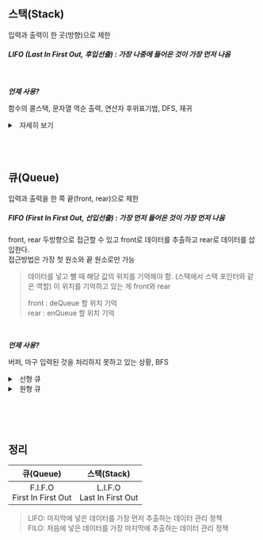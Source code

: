 


## 스택(Stack)

입력과 출력이 한 곳(방향)으로 제한

##### LIFO (Last In First Out, 후입선출) : 가장 나중에 들어온 것이 가장 먼저 나옴


<br>

***언제 사용?*** 

함수의 콜스택, 문자열 역순 출력, 연산자 후위표기법, DFS, 재귀


<details>
<summary>&nbsp; 자세히 보기</summary>

---
<br>

`주요 기능`

<!-- push와 pop할 때는 해당 위치를 알고 있어야 하므로 기억하고 있는 '스택 포인터(SP)'가 필요함
스택 포인터는 다음 값이 들어갈 위치를 가리키고 있음 (처음 기본값은 -1) -->

<br>



---
</details>


<br>
<br>
<br>

## 큐(Queue)

입력과 출력을 한 쪽 끝(front, rear)으로 제한

##### FIFO (First In First Out, 선입선출) : 가장 먼저 들어온 것이 가장 먼저 나옴


front, rear 두방향으로 접근할 수 있고 front로 데이터를 추출하고 rear로 데이터를 삽입한다.
<br>
접근방법은 가장 첫 원소와 끝 원소로만 가능

> 데이터를 넣고 뺄 때 해당 값의 위치를 기억해야 함. (스택에서 스택 포인터와 같은 역할)
> 이 위치를 기억하고 있는 게 front와 rear
>
> front : deQueue 할 위치 기억<br>
> rear : enQueue 할 위치 기억

<br>

***언제 사용?***

버퍼, 마구 입력된 것을 처리하지 못하고 있는 상황, BFS




<details>
<summary>&nbsp; 선형 큐</summary>

---
> rear = n - 1이면 큐가 꽉찬 것.<br>
> front 앞에 있는 공간이 낭비된다.<br>
> front = rear = n - 1일 때 큐가 비어 있으면서 꽉차 있는 놀라운 현상이 발생할 수 있다.


---
</details>


<details>
<summary>&nbsp; 원형 큐</summary>

---
원형 큐란? 

> 논리적으로 배열을 원형으로 재해석한 자료구조이다.<br>
> rear = front - 1이면 큐가 꽉 찬 것.<br>
> rear가 front 앞에 있는 공간을 활용할 수 있게 된다.

---
</details>









<br>




<br>
<br>
<br>


## 정리

|            큐(Queue)             |           스택(Stack)           |
| :-----------------------------: | :-----------------------------: |
| F.I.F.O <br/> First In First Out | L.I.F.O <br/> Last In First Out |


> LIFO: 마지막에 넣은 데이터를 가장 먼저 추출하는 데이터 관리 정책<br>
> FILO: 처음에 넣은 데이터를 가장 마지막에 추출하는 데이터 관리 정책